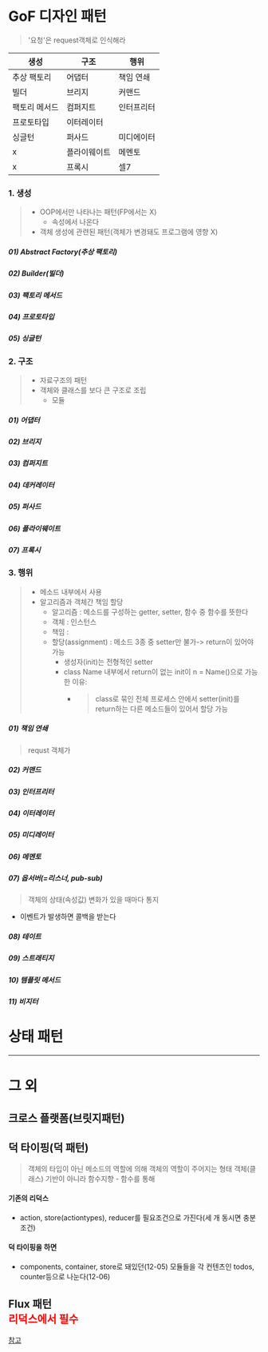 # GoF 디자인 패턴
> '요청'은 request객체로 인식해라

생성|구조|행위
---|---|---|
추상 팩토리|어댑터|책임 연쇄
빌더|브리지|커맨드
팩토리 메서드|컴퍼지트|인터프리터
프로토타입|이터레이터|
싱글턴|퍼사드|미디에이터
x|플라이웨이트|메멘토
x|프록시|셀7
### 1. 생성
> - OOP에서만 나타나는 패턴(FP에서는 X)
>   * 속성에서 나온다 
> - 객체 생성에 관련된 패턴(객체가 변경돼도 프로그램에 영향 X)
##### 01) Abstract Factory(추상 팩토리)
##### 02) Builder(빌더)
##### 03) 팩토리 메서드
##### 04) 프로토타입
##### 05) 싱글턴
### 2. 구조
> - 자료구조의 패턴
> - 객체와 클래스를 보다 큰 구조로 조립
>   - 모듈
##### 01) 어댑터 
##### 02) 브리지
##### 03) 컴퍼지트
##### 04) 데커레이터
##### 05) 퍼사드
##### 06) 플라이웨이트
##### 07) 프록시
### 3. 행위
> - 메소드 내부에서 사용
> - 알고리즘과 객체간 책임 할당
>   - 알고리즘 : 메소드를 구성하는 getter, setter, 함수 중 함수를 뜻한다
>   - 객체 : 인스턴스
>   - 책임 : 
>   - 할당(assignment) : 메소드 3종 중 setter만 불가-> return이 있어야 가능
>     - 생성자(init)는 전형적인 setter
>     - class Name 내부에서 return이 없는 init이 n = Name()으로 가능한 이유: 
>       - >class로 묶인 전체 프로세스 안에서 setter(init)를 return하는 다른 메소드들이 있어서 할당 가능 
##### 01) 책임 연쇄
> requst 객체가 
##### 02) 커맨드
##### 03) 인터프리터
##### 04) 이터레이터
##### 05) 미디레이터
##### 06) 메멘토
##### 07) 옵서버(=리스너, pub-sub)
> 객체의 상태(속성값) 변화가 있을 때마다 통지
- 이벤트가 발생하면 콜백을 받는다

##### 08) 테이트
##### 09) 스트래티지
##### 10) 템플릿 메서드
##### 11) 비지터

# 상태 패턴

---
# 그 외
## 크로스 플랫폼(브릿지패턴)
## 덕 타이핑(덕 패턴)
> 객체의 타입이 아닌 메소드의 역할에 의해 객체의 역할이 주어지는 형태
> 객체(클래스) 기반이 아니라 함수지향 - 함수를 통해
#### 기존의 리덕스
- action, store(actiontypes), reducer를 필요조건으로 가진다(세 개 동시면 충분조건)
#### 덕 타이핑을 하면
- components, container, store로 돼있던(12-05) 모듈들을 각 컨텐츠인 todos, counter등으로 나눈다(12-06)
## Flux 패턴 <div style=color:red>리덕스에서 필수</div>
<a href = "https://velog.io/@andy0011/Flux-%ED%8C%A8%ED%84%B4%EC%9D%B4%EB%9E%80">참고</a>

